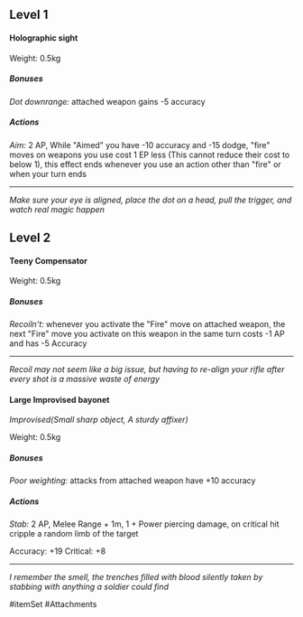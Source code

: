 ## Level 1

#### Holographic sight

Weight: 0.5kg

##### Bonuses

*Dot downrange:* attached weapon gains -5 accuracy

##### Actions

*Aim:* 2 AP, While "Aimed" you have -10 accuracy and -15 dodge, "fire" moves on weapons you use cost 1 EP less (This cannot reduce their cost to below 1), this effect ends whenever you use an action other than "fire" or when your turn ends

---
*Make sure your eye is aligned, place the dot on a head, pull the trigger, and watch real magic happen*

## Level 2

#### Teeny Compensator

Weight: 0.5kg

##### Bonuses

*Recoiln't:* whenever you activate the "Fire" move on attached weapon, the next "Fire" move you activate on this weapon in the same turn costs -1 AP and has -5 Accuracy

---
*Recoil may not seem like a big issue, but having to re-align your rifle after every shot is a massive waste of energy*

#### Large Improvised bayonet
*Improvised(Small sharp object, A sturdy affixer)*

Weight: 0.5kg

##### Bonuses

*Poor weighting:* attacks from attached weapon have +10 accuracy

##### Actions

*Stab:* 2 AP, Melee Range + 1m, 1 + Power piercing damage, on critical hit cripple a random limb of the target

Accuracy: +19
Critical: +8

---
*I remember the smell, the trenches filled with blood silently taken by stabbing with anything a soldier could find*

#itemSet #Attachments